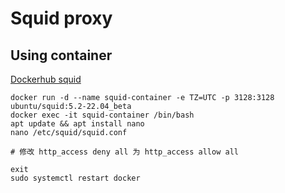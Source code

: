 # Squid proxy

## Using container
[Dockerhub squid](https://hub.docker.com/r/ubuntu/squid)

```
docker run -d --name squid-container -e TZ=UTC -p 3128:3128 ubuntu/squid:5.2-22.04_beta
docker exec -it squid-container /bin/bash
apt update && apt install nano
nano /etc/squid/squid.conf
```

```
# 修改 http_access deny all 为 http_access allow all
```
```
exit
sudo systemctl restart docker
```
